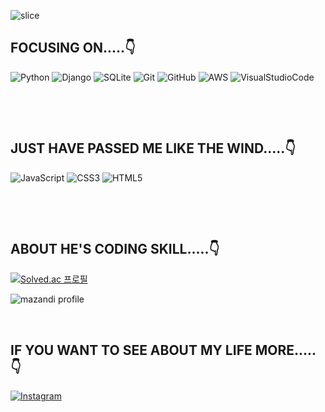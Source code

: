  ![slice](https://capsule-render.vercel.app/api?type=slice&color=0:2193b0,100:3f80fb&height=200&text=soohofather&fontColor=0c182f&fontAlign=70&rotate=13&fontAlignY=25&desc=who%20is%20a%20very%20nice%20man%20&descAlign=70.&descAlignY=44)

## FOCUSING ON.....👇
![Python](https://img.shields.io/badge/python-3670A0?style=for-the-badge&logo=python&logoColor=ffdd54) ![Django](https://img.shields.io/badge/Django-092E20?style=for-the-badge&logo=Django&logoColor=white) ![SQLite](https://img.shields.io/badge/SQLite-003B57?style=for-the-badge&logo=SQLite&logoColor=white) ![Git](https://img.shields.io/badge/Git-F05032?style=for-the-badge&logo=Git&logoColor=white) ![GitHub](https://img.shields.io/badge/GitHub-181717?style=for-the-badge&logo=GitHub&logoColor=white) ![AWS](https://img.shields.io/badge/AWS-%23FF9900.svg?style=for-the-badge&logo=amazon-aws&logoColor=white)
![VisualStudioCode](https://img.shields.io/badge/Visual%20Studio%20Code-007ACC?style=for-the-badge&logo=Visual%20Studio%20Code&logoColor=white) 

&nbsp;

&nbsp;

## JUST HAVE PASSED ME LIKE THE WIND.....👇

![JavaScript](https://img.shields.io/badge/JavaScript-F7DF1E?style=for-the-badge&logo=JavaScript&logoColor=black) ![CSS3](https://img.shields.io/badge/CSS3-1572B6?style=for-the-badge&logo=CSS3&logoColor=white) ![HTML5](https://img.shields.io/badge/HTML5-E34F26?style=for-the-badge&logo=HTML5&logoColor=white)

&nbsp;

&nbsp;

## ABOUT HE'S CODING SKILL.....👇

[![Solved.ac
프로필](http://mazassumnida.wtf/api/v2/generate_badge?boj=enthchal)](https://solved.ac/{handle})




![mazandi profile](http://mazandi.herokuapp.com/api?handle=enthchal&theme=warm)

&nbsp;&nbsp;

## IF YOU WANT TO SEE ABOUT MY LIFE MORE.....👇

[![Instagram](https://img.shields.io/badge/Instagram-E4405F?style=for-the-badge&logo=Instagram&logoColor=white)](https://www.instagram.com/donghyeon_life/)
